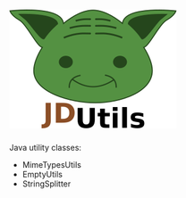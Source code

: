 # [](#header-1)![JDUtils](https://raw.githubusercontent.com/deltavi/JDUtils/master/docs/logo/JDUtils.png)

Java utility classes:
* MimeTypesUtils
* EmptyUtils
* StringSplitter
